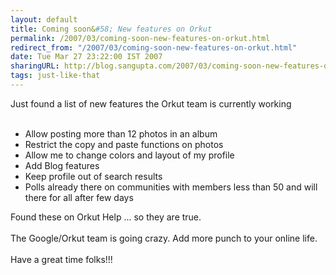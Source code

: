 ```yaml
---
layout: default
title: Coming soon&#58; New features on Orkut
permalink: /2007/03/coming-soon-new-features-on-orkut.html
redirect_from: "/2007/03/coming-soon-new-features-on-orkut.html"
date: Tue Mar 27 23:22:00 IST 2007
sharingURL: http://blog.sangupta.com/2007/03/coming-soon-new-features-on-orkut.html
tags: just-like-that
---
```

Just found a list of new features the Orkut team is currently working
<br>
<br>
<ul>
    <li>Allow posting more than 12 photos in an album</li>
    <li>Restrict the copy and paste functions on photos</li>
    <li>Allow me to change colors and layout of my profile</li>
    <li>Add Blog features</li>
    <li>Keep profile out of search results</li>
    <li>Polls already there on communities with members less than 50 and will there for all after few days<br></li>
</ul>Found these on Orkut Help ... so they are true.
<br>
<br>The Google/Orkut team is going crazy. Add more punch to your online life.
<br>
<br>Have a great time folks!!!
